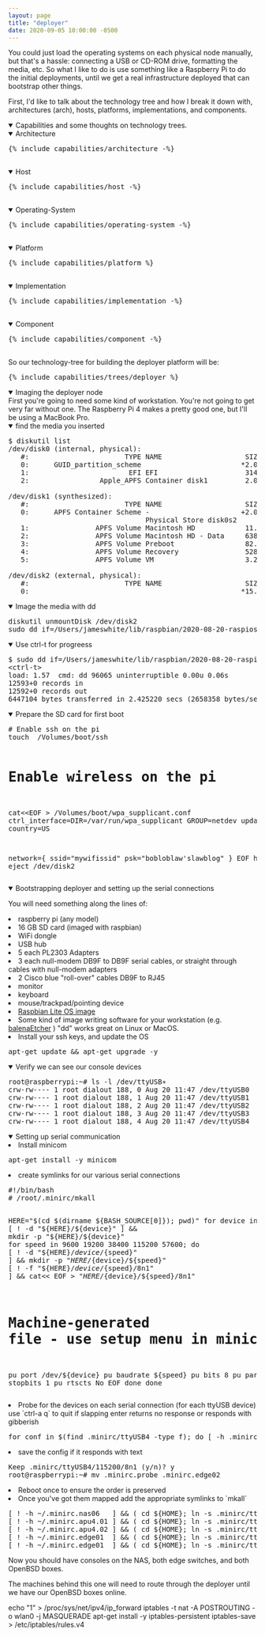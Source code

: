 ```yaml
---
layout: page
title: "deployer"
date: 2020-09-05 10:00:00 -0500
---
```


<p>You could just load the operating systems on each physical node manually, but that's a hassle: connecting a USB or CD-ROM drive, formatting the media, etc. So what I like to do is use something like a Raspberry Pi to do the initial deployments, until we get a real infrastructure deployed that can bootstrap other things.</p>

<p>First, I'd like to talk about the technology tree and how I break it down with, architectures (arch), hosts, platforms, implementations, and components.</p>


<details open><summary>Capabilities and some thoughts on technology trees.</summary>
<details open><summary>Architecture</summary>
  <pre>
{% include capabilities/architecture -%}
  </pre>
</details>
<details open><summary>Host</summary>
  <pre>
{% include capabilities/host -%}
  </pre>
</details>

<details open><summary>Operating-System</summary>
  <pre>
{% include capabilities/operating-system -%}
  </pre>
</details>

<details open><summary>Platform</summary>
  <pre>
{% include capabilities/platform %}
  </pre>
</details>

<details open><summary>Implementation</summary>
  <pre>
{% include capabilities/implementation -%}
  </pre>
</details>

<details open><summary>Component</summary>
  <pre>
{% include capabilities/component -%}
  </pre>
</details>
</details>

<p>So our technology-tree for building the deployer platform will be:</p>
<pre>
{% include capabilities/trees/deployer %}
</pre>

<details open><summary>Imaging the deployer node</summary>
First you're going to need some kind of workstation. You're not going to get very far without one. The Raspberry Pi 4 makes a pretty good one, but I'll be using a MacBook Pro.

<details open><summary>find the media you inserted</summary>

<pre>
$ diskutil list
/dev/disk0 (internal, physical):
   #:                       TYPE NAME                    SIZE       IDENTIFIER
   0:      GUID_partition_scheme                        *2.0 TB     disk0
   1:                        EFI EFI                     314.6 MB   disk0s1
   2:                 Apple_APFS Container disk1         2.0 TB     disk0s2

/dev/disk1 (synthesized):
   #:                       TYPE NAME                    SIZE       IDENTIFIER
   0:      APFS Container Scheme -                      +2.0 TB     disk1
                                 Physical Store disk0s2
   1:                APFS Volume Macintosh HD            11.2 GB    disk1s1
   2:                APFS Volume Macintosh HD - Data     638.9 GB   disk1s2
   3:                APFS Volume Preboot                 82.4 MB    disk1s3
   4:                APFS Volume Recovery                528.9 MB   disk1s4
   5:                APFS Volume VM                      3.2 GB     disk1s5

/dev/disk2 (external, physical):
   #:                       TYPE NAME                    SIZE       IDENTIFIER
   0:                                                   *15.9 GB    disk2
</pre>
</details>

<details open><summary>Image the media with dd</summary>
<pre>
diskutil unmountDisk /dev/disk2
sudo dd if=/Users/jameswhite/lib/raspbian/2020-08-20-raspios-buster-armhf-lite.img of=/dev/disk2
</pre>
</details>

<details open><summary>Use ctrl-t for progreess </summary>
<pre>
$ sudo dd if=/Users/jameswhite/lib/raspbian/2020-08-20-raspios-buster-armhf-lite.img of=/dev/disk2
&lt;ctrl-t&gt;
load: 1.57  cmd: dd 96065 uninterruptible 0.00u 0.06s
12593+0 records in
12592+0 records out
6447104 bytes transferred in 2.425220 secs (2658358 bytes/sec)
</pre>
</details>

<details open><summary>Prepare the SD card for first boot</summary>
<pre>
# Enable ssh on the pi
touch  /Volumes/boot/ssh

# Enable wireless  on the pi
cat&lt;&lt;EOF &gt; /Volumes/boot/wpa_supplicant.conf
ctrl_interface=DIR=/var/run/wpa_supplicant GROUP=netdev
update_config=1
country=US

network={
 ssid="mywifissid"
 psk="bobloblaw'slawblog"
}
EOF
hdiutil eject /dev/disk2
</pre>
</details>
</details>

<details open><summary>Bootstrapping deployer and setting up the serial connections</summary>

You will need something along the lines of:
  <li> raspberry pi (any model)</li>
  <li> 16 GB SD card (imaged with raspbian)</li>
  <li> WiFi dongle</li>
  <li> USB hub</li>
  <li> 5 each PL2303 Adapters</li>
  <li> 3 each null-modem DB9F to DB9F serial cables, or straight through cables with null-modem adapters</li>
  <li> 2 Cisco blue "roll-over" cables DB9F to RJ45</li>
  <li> monitor</li>
  <li> keyboard</li>
  <li> mouse/trackpad/pointing device</li>
  <li> <a href="https://www.raspberrypi.org/downloads/raspberry-pi-os/">Raspbian Lite OS image</a></li>
  <li> Some kind of image writing software for your workstation (e.g. <a href="https://www.balena.io/etcher/">balenaEtcher</a> ) "dd" works great on Linux or MacOS.</li>


<li>Install your ssh keys, and update the OS </li>
<pre>apt-get update && apt-get upgrade -y</pre>

</details>

<details open><summary>Verify we can see our console devices</summary>
<pre>
root@raspberrypi:~# ls -l /dev/ttyUSB&lowast;
crw-rw---- 1 root dialout 188, 0 Aug 20 11:47 /dev/ttyUSB0
crw-rw---- 1 root dialout 188, 1 Aug 20 11:47 /dev/ttyUSB1
crw-rw---- 1 root dialout 188, 2 Aug 20 11:47 /dev/ttyUSB2
crw-rw---- 1 root dialout 188, 3 Aug 20 11:47 /dev/ttyUSB3
crw-rw---- 1 root dialout 188, 4 Aug 20 11:47 /dev/ttyUSB4
</pre>
</details>

<details open><summary>Setting up serial communication</summary>

<li>Install minicom</li>
<pre>
apt-get install -y minicom
</pre>


<li>create symlinks for our various serial connections</li>
<pre>
#!/bin/bash
# /root/.minirc/mkall

HERE="$(cd $(dirname ${BASH_SOURCE[0]}); pwd)"
for device in $(cd /dev; ls ttyUSB&lowast;); do
  [ ! -d "${HERE}/${device}" ] && mkdir -p "${HERE}/${device}"
  for speed in 9600 19200 38400 115200 57600; do
    [ ! -d "${HERE}/${device}/${speed}" ] && mkdir -p "${HERE}/${device}/${speed}"
    [ ! -f "${HERE}/${device}/${speed}/8n1" ] && cat&lt;&lt; EOF &gt; "${HERE}/${device}/${speed}/8n1"
# Machine-generated file - use setup menu in minicom to change parameters.
pu port             /dev/${device} pu baudrate         ${speed}
pu bits             8
pu parity           N
pu stopbits         1
pu rtscts           No
EOF
  done
done
</pre>

<li>Probe for the devices on each serial connection (for each ttyUSB device) use `ctrl-a q` to quit if slapping enter returns no response or responds with gibberish</li>
<pre>
for conf in $(find .minirc/ttyUSB4 -type f); do [ -h .minirc.probe ] && rm .minirc.probe; ln -s ${conf} .minirc.probe; minicom probe; echo -n "Keep ${conf} (y/n)? "; read trash; [ "${trash}" == "y" ] && break; done
</pre>

<li> save the config if it responds with text</li>
<pre>
Keep .minirc/ttyUSB4/115200/8n1 (y/n)? y
root@raspberrypi:~# mv .minirc.probe .minirc.edge02
</pre>

<li> Reboot once to ensure the order is preserved</li>
<li> Once you've got them mapped add the appropriate symlinks to `mkall`</li>
<pre>
[ ! -h ~/.minirc.nas06   ] && ( cd ${HOME}; ln -s .minirc/ttyUSB0/115200/8n1 .minirc.nas06   )
[ ! -h ~/.minirc.apu4.01 ] && ( cd ${HOME}; ln -s .minirc/ttyUSB1/115200/8n1 .minirc.apu4.01 )
[ ! -h ~/.minirc.apu4.02 ] && ( cd ${HOME}; ln -s .minirc/ttyUSB2/115200/8n1 .minirc.apu4.02 )
[ ! -h ~/.minirc.edge01  ] && ( cd ${HOME}; ln -s .minirc/ttyUSB3/115200/8n1 .minirc.edge01  )
[ ! -h ~/.minirc.edge01  ] && ( cd ${HOME}; ln -s .minirc/ttyUSB3/115200/8n1 .minirc.edge02  )
</pre>

</details>

Now you should have consoles on the NAS, both edge switches, and both OpenBSD boxes.

<!--
<h3>Next we'll be talking about preparing the deployere platform for network OS installs:</h3>
<p>The tech-tree for the programmatic-os-installs:</p>
<pre>
{% include capabilities/trees/programmatic-os-installs %}
</pre>
-->

<p>The machines behind this one will need to route through the deployer until we have our OpenBSD boxes online.</p>
</pre>
echo "1" > /proc/sys/net/ipv4/ip_forward
iptables -t nat -A POSTROUTING -o wlan0 -j MASQUERADE
apt-get install -y iptables-persistent
iptables-save  > /etc/iptables/rules.v4
</pre>

